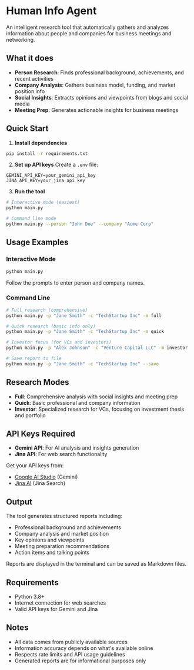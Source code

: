 # Human Info Agent

An intelligent research tool that automatically gathers and analyzes information about people and companies for business meetings and networking.

## What it does

- **Person Research**: Finds professional background, achievements, and recent activities
- **Company Analysis**: Gathers business model, funding, and market position info
- **Social Insights**: Extracts opinions and viewpoints from blogs and social media
- **Meeting Prep**: Generates actionable insights for business meetings

## Quick Start

1. **Install dependencies**
```bash
pip install -r requirements.txt
```

2. **Set up API keys**
Create a `.env` file:
```
GEMINI_API_KEY=your_gemini_api_key
JINA_API_KEY=your_jina_api_key
```

3. **Run the tool**
```bash
# Interactive mode (easiest)
python main.py

# Command line mode
python main.py --person "John Doe" --company "Acme Corp"
```

## Usage Examples

### Interactive Mode
```bash
python main.py
```
Follow the prompts to enter person and company names.

### Command Line
```bash
# Full research (comprehensive)
python main.py -p "Jane Smith" -c "TechStartup Inc" -m full

# Quick research (basic info only)
python main.py -p "Jane Smith" -c "TechStartup Inc" -m quick

# Investor focus (for VCs and investors)
python main.py -p "Alex Johnson" -c "Venture Capital LLC" -m investor

# Save report to file
python main.py -p "Jane Smith" -c "TechStartup Inc" --save
```

## Research Modes

- **Full**: Comprehensive analysis with social insights and meeting prep
- **Quick**: Basic professional and company information
- **Investor**: Specialized research for VCs, focusing on investment thesis and portfolio

## API Keys Required

- **Gemini API**: For AI analysis and insights generation
- **Jina API**: For web search functionality

Get your API keys from:
- [Google AI Studio](https://makersuite.google.com/app/apikey) (Gemini)
- [Jina AI](https://jina.ai/) (Jina Search)

## Output

The tool generates structured reports including:
- Professional background and achievements
- Company analysis and market position
- Key opinions and viewpoints
- Meeting preparation recommendations
- Action items and talking points

Reports are displayed in the terminal and can be saved as Markdown files.

## Requirements

- Python 3.8+
- Internet connection for web searches
- Valid API keys for Gemini and Jina


## Notes

- All data comes from publicly available sources
- Information accuracy depends on what's available online
- Respects rate limits and API usage guidelines
- Generated reports are for informational purposes only
